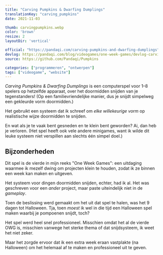 ```yaml
---
title: "Carving Pumpkins & Dwarfing Dumplings"
translationKey: "carving_pumpkins"
date: 2021-11-03

thumb: carvingpumpkins.webp
color: 'brown'
resize: 2
layoutDir: 'vertical'

official: "https://pandaqi.com/carving-pumpkins-and-dwarfing-dumplings"
devlog: https://pandaqi.com/blog/videogames/one-week-games/devlog-carving-pumpkins-and-dwarfing-dumplings
source: https://github.com/Pandaqi/Pumpkins

categories: ["programmeren", "ontwerpen"]
tags: ["videogame", "website"]
---
```


_Carving Pumpkins & Dwarfing Dumplings_ is een computerspel voor 1&ndash;8 spelers op hetzelfde apparaat, over het doormidden snijden van je tegenstanders! (Op een familievriendelijke manier, dus je snijdt simpelweg een gekleurde vorm doormidden.)

Het gebruikt een systeem dat ik schreef om _elke willekeurige vorm_ op realistische wijze doormidden te snijden.

En wat als je te vaak bent gesneden en te klein bent geworden? Ai, dan heb je verloren. (Het spel heeft ook vele andere minigames, want ik wilde dit leuke systeem niet verspillen aan slechts één simpel doel.)

## Bijzonderheden
Dit spel is de vierde in mijn reeks "One Week Games": een uitdaging waarmee ik mezelf dwing om projecten klein te houden, zodat ik ze binnen een week kan maken en uitgeven.

Het systeem voor dingen doormidden snijden, echter, had ik al. Het was geschreven voor een _ander_ project, maar paste uiteindelijk niet in de _gameplay_. 

Toen de beslissing werd gemaakt om het uit dat spel te halen, was het 9 dagen tot Halloween. Tja, toen _moest_ ik wel in die tijd een Halloween spel maken waarbij je pompoenen snijdt, toch?

Het spel werd heel snel professioneel. Misschien omdat het al de vierde OWG is, misschien vanwege het sterke thema of dat snijdsysteem, ik weet het niet zeker.

Maar het zorgde ervoor dat ik een extra week eraan vastplakte (na Halloween) om het helemaal af te maken en professioneel uit te geven.